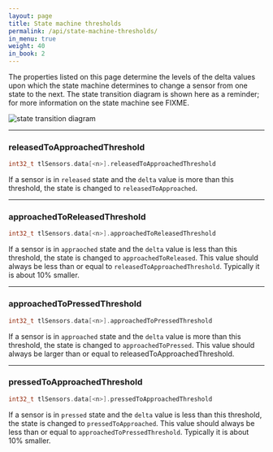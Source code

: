 ```yaml
---
layout: page
title: State machine thresholds
permalink: /api/state-machine-thresholds/
in_menu: true
weight: 40
in_book: 2
---
```


The properties listed on this page determine the levels of the delta values
upon which the state machine determines to change a sensor from one state to
the next. The state transition diagram is shown here as a reminder; for more
information on the state machine see FIXME.

![state transition diagram](../../state-machine.svg)

---

### releasedToApproachedThreshold

```C++
int32_t tlSensors.data[<n>].releasedToApproachedThreshold
```

If a sensor is in `released` state and the `delta` value is more than this
threshold, the state is changed to `releasedToApproached`.

---

### approachedToReleasedThreshold

```C++
int32_t tlSensors.data[<n>].approachedToReleasedThreshold
```
If a sensor is in `appraoched` state and the `delta` value is less than this
threshold, the state is changed to `approachedToReleased`. This value should
always be less than or equal to `releasedToApproachedThreshold`. Typically it
is about 10% smaller.

---

### approachedToPressedThreshold

```C++
int32_t tlSensors.data[<n>].approachedToPressedThreshold
```
If a sensor is in `approached` state and the `delta` value is more than this
threshold, the state is changed to `approachedToPressed`. This value should
always be larger than or equal to releasedToApproachedThreshold.

---

### pressedToApproachedThreshold

```C++
int32_t tlSensors.data[<n>].pressedToApproachedThreshold
```
If a sensor is in `pressed` state and the `delta` value is less than this
threshold, the state is changed to `pressedToApproached`. This value should
always be less than or equal to `approachedToPressedThreshold`. Typically it is
about 10% smaller.
